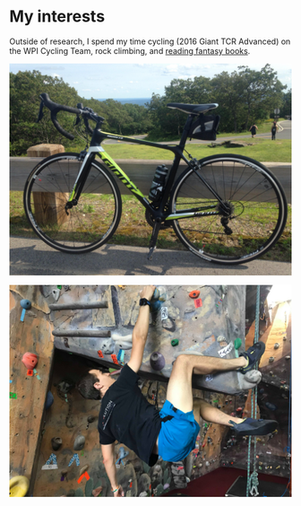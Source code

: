 # My interests

Outside of research, I spend my time cycling (2016 Giant TCR Advanced) on the WPI Cycling Team, rock climbing, and [reading fantasy books](https://www.goodreads.com/user/show/59979444-tom-hartvigsen).

![bike](../images/bike.jpg)

![climbing](../images/climbing2.jpg)
